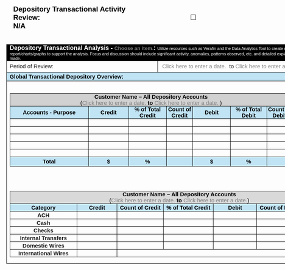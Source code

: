<html>

<head>
<meta http-equiv=Content-Type content="text/html; charset=windows-1252">
<meta name=Generator content="Microsoft Word 15 (filtered)">
<style>
<!--
 /* Font Definitions */
 @font-face
	{font-family:"MS Gothic";
	panose-1:2 11 6 9 7 2 5 8 2 4;}
@font-face
	{font-family:"Cambria Math";
	panose-1:2 4 5 3 5 4 6 3 2 4;}
@font-face
	{font-family:Aptos;}
@font-face
	{font-family:"Segoe UI";
	panose-1:2 11 5 2 4 2 4 2 2 3;}
@font-face
	{font-family:"\@MS Gothic";
	panose-1:2 11 6 9 7 2 5 8 2 4;}
 /* Style Definitions */
 p.MsoNormal, li.MsoNormal, div.MsoNormal
	{margin:0in;
	font-size:11.0pt;
	font-family:"Aptos",sans-serif;}
h1
	{mso-style-link:"Heading 1 Char";
	margin-top:.25in;
	margin-right:0in;
	margin-bottom:4.0pt;
	margin-left:0in;
	page-break-after:avoid;
	font-size:20.0pt;
	font-family:"Aptos Display",sans-serif;
	color:#0F4761;
	font-weight:normal;}
span.MsoPlaceholderText
	{color:gray;}
span.Heading1Char
	{mso-style-name:"Heading 1 Char";
	mso-style-link:"Heading 1";
	font-family:"Aptos Display",sans-serif;
	color:#0F4761;}
.MsoChpDefault
	{font-size:12.0pt;
	font-family:"Aptos",sans-serif;}
.MsoPapDefault
	{margin-bottom:8.0pt;
	line-height:115%;}
@page WordSection1
	{size:8.5in 11.0in;
	margin:1.0in 1.0in 1.0in 1.0in;}
div.WordSection1
	{page:WordSection1;}
 /* List Definitions */
 ol
	{margin-bottom:0in;}
ul
	{margin-bottom:0in;}
-->
</style>

</head>

<body lang=EN-US link="#467886" vlink="#96607D" style='word-wrap:break-word'>

<div class=WordSection1>

<h1 style='margin-top:6.0pt;margin-right:0in;margin-bottom:4.0pt;margin-left:
13.5pt'><b><span style='font-size:14.0pt;font-family:"Aptos",sans-serif;
color:windowtext'>Depository Transactional Activity
Review:                                                                           
</span></b><span style='font-size:14.0pt;font-family:"Aptos",sans-serif;
color:windowtext'><span style='font-family:"MS Gothic"'>&#9744;</span><b> N/A  </b></span></h1>

<p class=MsoNormal>&nbsp;</p>

<div align=center>

<table class=MsoNormalTable border=1 cellspacing=0 cellpadding=0 width=757
 style='width:567.75pt;border-collapse:collapse;border:none'>
 <tr style='height:21.9pt'>
  <td width=757 colspan=3 style='width:567.75pt;border:solid windowtext 1.0pt;
  background:black;padding:0in 5.75pt 0in 5.75pt;height:21.9pt'>
  <p class=MsoNormal><b><span style='font-size:12.0pt;color:white'>Depository T</span></b><b><span
  style='font-size:12.0pt;color:white'>ransactional Analysis - </span></b><b><span
  style='font-size:12.0pt;color:white'><span class=MsoPlaceholderText><span
  style='font-size:10.0pt'>Choose an item.</span></span></span></b><b><span
  style='font-size:12.0pt;color:white'>:</span></b><span style='font-size:12.0pt;
  color:white'> </span><span style='font-size:8.0pt;color:white'>Utilize
  resources such as Verafin and the Data Analytics Tool to create customer
  transactional activity report/charts/graphs to support the analysis. Focus
  and discussion should include significant activity, anomalies, patterns
  observed, etc. and detailed explanation to support observations made. </span></p>
  </td>
 </tr>
 <tr style='height:21.9pt'>
  <td width=263 colspan=2 style='width:197.0pt;border:solid windowtext 1.0pt;
  border-top:none;padding:0in 5.75pt 0in 5.75pt;height:21.9pt'>
  <p class=MsoNormal>Period of Review: </p>
  </td>
  <td width=494 style='width:370.75pt;border-top:none;border-left:none;
  border-bottom:solid windowtext 1.0pt;border-right:solid windowtext 1.0pt;
  padding:0in 5.75pt 0in 5.75pt;height:21.9pt'>
  <p class=MsoNormal> <span class=MsoPlaceholderText>Click here to enter a
  date.</span>  to <span class=MsoPlaceholderText>Click here to enter a date.</span></p>
  </td>
 </tr>
 <tr style='height:17.95pt'>
  <td width=757 colspan=3 style='width:567.75pt;border:solid windowtext 1.0pt;
  border-top:none;background:#C1E4F5;padding:0in 5.75pt 0in 5.75pt;height:17.95pt'>
  <p class=MsoNormal><b><span style='color:black'>Global Transactional Depository
  Overview:</span></b></p>
  </td>
 </tr>
 <tr style='height:15.25pt'>
  <td width=757 colspan=3 style='width:567.75pt;border:solid windowtext 1.0pt;
  border-top:none;padding:0in 5.75pt 0in 5.75pt;height:15.25pt'>
  <p class=MsoNormal><a name="_Hlk205463876"></a><a name="_Hlk205463443"><b>&nbsp;</b></a></p>
  <div align=center>
  <table class=MsoNormalTable border=1 cellspacing=0 cellpadding=0
   style='border-collapse:collapse;border:none'>
   <tr style='height:15.0pt'>
    <td width=663 colspan=7 style='width:497.25pt;border:solid windowtext 1.0pt;
    background:#D1D1D1;padding:0in 5.4pt 0in 5.4pt;height:15.0pt'>
    <p class=MsoNormal align=center style='text-align:center'><b><span
    style='color:black'>Customer Name – All Depository Accounts</span></b></p>
    <p class=MsoNormal align=center style='text-align:center'><span
    style='color:black'>(</span><span class=MsoPlaceholderText>Click here to
    enter a date.</span><b><span style='color:black'> to </span></b><span
    class=MsoPlaceholderText>Click here to enter a date.</span><b><span
    style='color:black'> </span></b><span style='color:black'>)</span></p>
    </td>
   </tr>
   <tr style='height:15.0pt'>
    <td width=191 style='width:143.45pt;border:solid windowtext 1.0pt;
    border-top:none;background:#C1E4F5;padding:0in 5.4pt 0in 5.4pt;height:15.0pt'>
    <p class=MsoNormal align=center style='text-align:center'><b><span
    style='color:black'>Accounts - Purpose</span></b></p>
    </td>
    <td width=90 style='width:67.5pt;border-top:none;border-left:none;
    border-bottom:solid windowtext 1.0pt;border-right:solid windowtext 1.0pt;
    background:#C1E4F5;padding:0in 5.4pt 0in 5.4pt;height:15.0pt'>
    <p class=MsoNormal align=center style='text-align:center'><b><span
    style='color:black'>Credit</span></b></p>
    </td>
    <td width=84 style='width:63.0pt;border-top:none;border-left:none;
    border-bottom:solid windowtext 1.0pt;border-right:solid windowtext 1.0pt;
    background:#C1E4F5;padding:0in 5.4pt 0in 5.4pt;height:15.0pt'>
    <p class=MsoNormal align=center style='text-align:center'><b><span
    style='color:black'>% of Total Credit</span></b></p>
    </td>
    <td width=68 style='width:51.0pt;border-top:none;border-left:none;
    border-bottom:solid windowtext 1.0pt;border-right:solid windowtext 1.0pt;
    background:#C1E4F5;padding:0in 0in 0in 0in;height:15.0pt'>
    <p class=MsoNormal align=center style='text-align:center'><b><span
    style='color:black'>Count of Credit</span></b></p>
    </td>
    <td width=84 style='width:63.0pt;border-top:none;border-left:none;
    border-bottom:solid windowtext 1.0pt;border-right:solid windowtext 1.0pt;
    background:#C1E4F5;padding:0in 5.4pt 0in 5.4pt;height:15.0pt'>
    <p class=MsoNormal align=center style='text-align:center'><b><span
    style='color:black'>Debit</span></b></p>
    </td>
    <td width=80 style='width:60.0pt;border-top:none;border-left:none;
    border-bottom:solid windowtext 1.0pt;border-right:solid windowtext 1.0pt;
    background:#C1E4F5;padding:0in 5.4pt 0in 5.4pt;height:15.0pt'>
    <p class=MsoNormal align=center style='text-align:center'><b><span
    style='color:black'>% of Total Debit</span></b></p>
    </td>
    <td width=66 style='width:49.3pt;border-top:none;border-left:none;
    border-bottom:solid windowtext 1.0pt;border-right:solid windowtext 1.0pt;
    background:#C1E4F5;padding:0in 0in 0in 0in;height:15.0pt'>
    <p class=MsoNormal align=center style='text-align:center'><b><span
    style='color:black'>Count of Debit</span></b></p>
    </td>
   </tr>
   <tr style='height:15.0pt'>
    <td width=191 nowrap style='width:143.45pt;border:solid windowtext 1.0pt;
    border-top:none;padding:0in 5.4pt 0in 5.4pt;height:15.0pt'>
    <p class=MsoNormal align=center style='text-align:center'>&nbsp;</p>
    </td>
    <td width=90 nowrap style='width:67.5pt;border-top:none;border-left:none;
    border-bottom:solid windowtext 1.0pt;border-right:solid windowtext 1.0pt;
    padding:0in 5.4pt 0in 5.4pt;height:15.0pt'>
    <p class=MsoNormal align=center style='text-align:center'>&nbsp;</p>
    </td>
    <td width=84 nowrap style='width:63.0pt;border-top:none;border-left:none;
    border-bottom:solid windowtext 1.0pt;border-right:solid windowtext 1.0pt;
    padding:0in 5.4pt 0in 5.4pt;height:15.0pt'>
    <p class=MsoNormal align=center style='text-align:center'>&nbsp;</p>
    </td>
    <td width=68 style='width:51.0pt;border-top:none;border-left:none;
    border-bottom:solid windowtext 1.0pt;border-right:solid windowtext 1.0pt;
    padding:0in 0in 0in 0in;height:15.0pt'>
    <p class=MsoNormal align=center style='text-align:center'>&nbsp;</p>
    </td>
    <td width=84 nowrap style='width:63.0pt;border-top:none;border-left:none;
    border-bottom:solid windowtext 1.0pt;border-right:solid windowtext 1.0pt;
    padding:0in 5.4pt 0in 5.4pt;height:15.0pt'>
    <p class=MsoNormal align=center style='text-align:center'>&nbsp;</p>
    </td>
    <td width=80 nowrap style='width:60.0pt;border-top:none;border-left:none;
    border-bottom:solid windowtext 1.0pt;border-right:solid windowtext 1.0pt;
    padding:0in 5.4pt 0in 5.4pt;height:15.0pt'>
    <p class=MsoNormal align=center style='text-align:center'>&nbsp;</p>
    </td>
    <td width=66 style='width:49.3pt;border-top:none;border-left:none;
    border-bottom:solid windowtext 1.0pt;border-right:solid windowtext 1.0pt;
    padding:0in 0in 0in 0in;height:15.0pt'>
    <p class=MsoNormal align=center style='text-align:center'>&nbsp;</p>
    </td>
   </tr>
   <tr style='height:15.0pt'>
    <td width=191 nowrap style='width:143.45pt;border:solid windowtext 1.0pt;
    border-top:none;padding:0in 5.4pt 0in 5.4pt;height:15.0pt'>
    <p class=MsoNormal align=center style='text-align:center'>&nbsp;</p>
    </td>
    <td width=90 nowrap style='width:67.5pt;border-top:none;border-left:none;
    border-bottom:solid windowtext 1.0pt;border-right:solid windowtext 1.0pt;
    padding:0in 5.4pt 0in 5.4pt;height:15.0pt'>
    <p class=MsoNormal align=center style='text-align:center'>&nbsp;</p>
    </td>
    <td width=84 nowrap style='width:63.0pt;border-top:none;border-left:none;
    border-bottom:solid windowtext 1.0pt;border-right:solid windowtext 1.0pt;
    padding:0in 5.4pt 0in 5.4pt;height:15.0pt'>
    <p class=MsoNormal align=center style='text-align:center'>&nbsp;</p>
    </td>
    <td width=68 style='width:51.0pt;border-top:none;border-left:none;
    border-bottom:solid windowtext 1.0pt;border-right:solid windowtext 1.0pt;
    padding:0in 0in 0in 0in;height:15.0pt'>
    <p class=MsoNormal align=center style='text-align:center'>&nbsp;</p>
    </td>
    <td width=84 nowrap style='width:63.0pt;border-top:none;border-left:none;
    border-bottom:solid windowtext 1.0pt;border-right:solid windowtext 1.0pt;
    padding:0in 5.4pt 0in 5.4pt;height:15.0pt'>
    <p class=MsoNormal align=center style='text-align:center'>&nbsp;</p>
    </td>
    <td width=80 nowrap style='width:60.0pt;border-top:none;border-left:none;
    border-bottom:solid windowtext 1.0pt;border-right:solid windowtext 1.0pt;
    padding:0in 5.4pt 0in 5.4pt;height:15.0pt'>
    <p class=MsoNormal align=center style='text-align:center'>&nbsp;</p>
    </td>
    <td width=66 style='width:49.3pt;border-top:none;border-left:none;
    border-bottom:solid windowtext 1.0pt;border-right:solid windowtext 1.0pt;
    padding:0in 0in 0in 0in;height:15.0pt'>
    <p class=MsoNormal align=center style='text-align:center'>&nbsp;</p>
    </td>
   </tr>
   <tr style='height:15.0pt'>
    <td width=191 nowrap style='width:143.45pt;border:solid windowtext 1.0pt;
    border-top:none;padding:0in 5.4pt 0in 5.4pt;height:15.0pt'>
    <p class=MsoNormal align=center style='text-align:center'>&nbsp;</p>
    </td>
    <td width=90 nowrap style='width:67.5pt;border-top:none;border-left:none;
    border-bottom:solid windowtext 1.0pt;border-right:solid windowtext 1.0pt;
    padding:0in 5.4pt 0in 5.4pt;height:15.0pt'>
    <p class=MsoNormal align=center style='text-align:center'>&nbsp;</p>
    </td>
    <td width=84 nowrap style='width:63.0pt;border-top:none;border-left:none;
    border-bottom:solid windowtext 1.0pt;border-right:solid windowtext 1.0pt;
    padding:0in 5.4pt 0in 5.4pt;height:15.0pt'>
    <p class=MsoNormal align=center style='text-align:center'>&nbsp;</p>
    </td>
    <td width=68 style='width:51.0pt;border-top:none;border-left:none;
    border-bottom:solid windowtext 1.0pt;border-right:solid windowtext 1.0pt;
    padding:0in 0in 0in 0in;height:15.0pt'>
    <p class=MsoNormal align=center style='text-align:center'>&nbsp;</p>
    </td>
    <td width=84 nowrap style='width:63.0pt;border-top:none;border-left:none;
    border-bottom:solid windowtext 1.0pt;border-right:solid windowtext 1.0pt;
    padding:0in 5.4pt 0in 5.4pt;height:15.0pt'>
    <p class=MsoNormal align=center style='text-align:center'>&nbsp;</p>
    </td>
    <td width=80 nowrap style='width:60.0pt;border-top:none;border-left:none;
    border-bottom:solid windowtext 1.0pt;border-right:solid windowtext 1.0pt;
    padding:0in 5.4pt 0in 5.4pt;height:15.0pt'>
    <p class=MsoNormal align=center style='text-align:center'>&nbsp;</p>
    </td>
    <td width=66 style='width:49.3pt;border-top:none;border-left:none;
    border-bottom:solid windowtext 1.0pt;border-right:solid windowtext 1.0pt;
    padding:0in 0in 0in 0in;height:15.0pt'>
    <p class=MsoNormal align=center style='text-align:center'>&nbsp;</p>
    </td>
   </tr>
   <tr style='height:15.0pt'>
    <td width=191 nowrap style='width:143.45pt;border:solid windowtext 1.0pt;
    border-top:none;padding:0in 5.4pt 0in 5.4pt;height:15.0pt'>
    <p class=MsoNormal align=center style='text-align:center'>&nbsp;</p>
    </td>
    <td width=90 nowrap style='width:67.5pt;border-top:none;border-left:none;
    border-bottom:solid windowtext 1.0pt;border-right:solid windowtext 1.0pt;
    padding:0in 5.4pt 0in 5.4pt;height:15.0pt'>
    <p class=MsoNormal align=center style='text-align:center'>&nbsp;</p>
    </td>
    <td width=84 nowrap style='width:63.0pt;border-top:none;border-left:none;
    border-bottom:solid windowtext 1.0pt;border-right:solid windowtext 1.0pt;
    padding:0in 5.4pt 0in 5.4pt;height:15.0pt'>
    <p class=MsoNormal align=center style='text-align:center'>&nbsp;</p>
    </td>
    <td width=68 style='width:51.0pt;border-top:none;border-left:none;
    border-bottom:solid windowtext 1.0pt;border-right:solid windowtext 1.0pt;
    padding:0in 0in 0in 0in;height:15.0pt'>
    <p class=MsoNormal align=center style='text-align:center'>&nbsp;</p>
    </td>
    <td width=84 nowrap style='width:63.0pt;border-top:none;border-left:none;
    border-bottom:solid windowtext 1.0pt;border-right:solid windowtext 1.0pt;
    padding:0in 5.4pt 0in 5.4pt;height:15.0pt'>
    <p class=MsoNormal align=center style='text-align:center'>&nbsp;</p>
    </td>
    <td width=80 nowrap style='width:60.0pt;border-top:none;border-left:none;
    border-bottom:solid windowtext 1.0pt;border-right:solid windowtext 1.0pt;
    padding:0in 5.4pt 0in 5.4pt;height:15.0pt'>
    <p class=MsoNormal align=center style='text-align:center'>&nbsp;</p>
    </td>
    <td width=66 style='width:49.3pt;border-top:none;border-left:none;
    border-bottom:solid windowtext 1.0pt;border-right:solid windowtext 1.0pt;
    padding:0in 0in 0in 0in;height:15.0pt'>
    <p class=MsoNormal align=center style='text-align:center'>&nbsp;</p>
    </td>
   </tr>
   <tr style='height:15.0pt'>
    <td width=191 nowrap style='width:143.45pt;border:solid windowtext 1.0pt;
    border-top:none;padding:0in 5.4pt 0in 5.4pt;height:15.0pt'>
    <p class=MsoNormal align=center style='text-align:center'>&nbsp;</p>
    </td>
    <td width=90 nowrap style='width:67.5pt;border-top:none;border-left:none;
    border-bottom:solid windowtext 1.0pt;border-right:solid windowtext 1.0pt;
    padding:0in 5.4pt 0in 5.4pt;height:15.0pt'>
    <p class=MsoNormal align=center style='text-align:center'>&nbsp;</p>
    </td>
    <td width=84 nowrap style='width:63.0pt;border-top:none;border-left:none;
    border-bottom:solid windowtext 1.0pt;border-right:solid windowtext 1.0pt;
    padding:0in 5.4pt 0in 5.4pt;height:15.0pt'>
    <p class=MsoNormal align=center style='text-align:center'>&nbsp;</p>
    </td>
    <td width=68 style='width:51.0pt;border-top:none;border-left:none;
    border-bottom:solid windowtext 1.0pt;border-right:solid windowtext 1.0pt;
    padding:0in 0in 0in 0in;height:15.0pt'>
    <p class=MsoNormal align=center style='text-align:center'>&nbsp;</p>
    </td>
    <td width=84 nowrap style='width:63.0pt;border-top:none;border-left:none;
    border-bottom:solid windowtext 1.0pt;border-right:solid windowtext 1.0pt;
    padding:0in 5.4pt 0in 5.4pt;height:15.0pt'>
    <p class=MsoNormal align=center style='text-align:center'>&nbsp;</p>
    </td>
    <td width=80 nowrap style='width:60.0pt;border-top:none;border-left:none;
    border-bottom:solid windowtext 1.0pt;border-right:solid windowtext 1.0pt;
    padding:0in 5.4pt 0in 5.4pt;height:15.0pt'>
    <p class=MsoNormal align=center style='text-align:center'>&nbsp;</p>
    </td>
    <td width=66 style='width:49.3pt;border-top:none;border-left:none;
    border-bottom:solid windowtext 1.0pt;border-right:solid windowtext 1.0pt;
    padding:0in 0in 0in 0in;height:15.0pt'>
    <p class=MsoNormal align=center style='text-align:center'>&nbsp;</p>
    </td>
   </tr>
   <tr style='height:18.75pt'>
    <td width=191 nowrap style='width:143.45pt;border:solid windowtext 1.0pt;
    border-top:none;background:#C1E4F5;padding:0in 5.4pt 0in 5.4pt;height:18.75pt'>
    <p class=MsoNormal align=center style='text-align:center'><b><span
    style='color:black'>Total</span></b></p>
    </td>
    <td width=90 nowrap style='width:67.5pt;border-top:none;border-left:none;
    border-bottom:solid windowtext 1.0pt;border-right:solid windowtext 1.0pt;
    background:#C1E4F5;padding:0in 5.4pt 0in 5.4pt;height:18.75pt'>
    <p class=MsoNormal align=center style='text-align:center'><b><span
    style='color:black'>$</span></b></p>
    </td>
    <td width=84 nowrap style='width:63.0pt;border-top:none;border-left:none;
    border-bottom:solid windowtext 1.0pt;border-right:solid windowtext 1.0pt;
    background:#C1E4F5;padding:0in 5.4pt 0in 5.4pt;height:18.75pt'>
    <p class=MsoNormal align=center style='text-align:center'><b><span
    style='color:black'>%</span></b></p>
    </td>
    <td width=68 style='width:51.0pt;border-top:none;border-left:none;
    border-bottom:solid windowtext 1.0pt;border-right:solid windowtext 1.0pt;
    background:#C1E4F5;padding:0in 0in 0in 0in;height:18.75pt'>
    <p class=MsoNormal align=center style='text-align:center'><b>&nbsp;</b></p>
    </td>
    <td width=84 nowrap style='width:63.0pt;border-top:none;border-left:none;
    border-bottom:solid windowtext 1.0pt;border-right:solid windowtext 1.0pt;
    background:#C1E4F5;padding:0in 5.4pt 0in 5.4pt;height:18.75pt'>
    <p class=MsoNormal align=center style='text-align:center'><b><span
    style='color:black'>$</span></b></p>
    </td>
    <td width=80 nowrap style='width:60.0pt;border-top:none;border-left:none;
    border-bottom:solid windowtext 1.0pt;border-right:solid windowtext 1.0pt;
    background:#C1E4F5;padding:0in 5.4pt 0in 5.4pt;height:18.75pt'>
    <p class=MsoNormal align=center style='text-align:center'><b><span
    style='color:black'>%</span></b></p>
    </td>
    <td width=66 style='width:49.3pt;border-top:none;border-left:none;
    border-bottom:solid windowtext 1.0pt;border-right:solid windowtext 1.0pt;
    background:#C1E4F5;padding:0in 0in 0in 0in;height:18.75pt'>
    <p class=MsoNormal align=center style='text-align:center'><b>&nbsp;</b></p>
    </td>
   </tr>
  </table>
  </div>

  <p class=MsoNormal><b>&nbsp;</b></p>
  <p class=MsoNormal><b>&nbsp;</b></p>
  <div align=center>
  <table class=MsoNormalTable border=1 cellspacing=0 cellpadding=0
   style='border-collapse:collapse;border:none'>
   <tr style='height:15.0pt'>
    <td width=660 nowrap colspan=7 style='width:495.0pt;border:solid windowtext 1.0pt;
    background:#D9D9D9;padding:0in 5.4pt 0in 5.4pt;height:15.0pt'>
    <p class=MsoNormal align=center style='text-align:center'><b><span
    style='color:black'>Customer Name – All Depository Accounts</span></b></p>
    <p class=MsoNormal align=center style='text-align:center'><span
    style='color:black'>(</span><span class=MsoPlaceholderText>Click here to
    enter a date.</span><b><span style='color:black'> to </span></b><span
    class=MsoPlaceholderText>Click here to enter a date.</span><span
    style='color:black'>)</span></p>
    </td>
   </tr>
   <tr style='height:15.0pt'>
    <td width=161 nowrap style='width:120.7pt;border:solid windowtext 1.0pt;
    border-top:none;background:#C1E4F5;padding:0in 5.4pt 0in 5.4pt;height:15.0pt'>
    <p class=MsoNormal align=center style='text-align:center'><b><span
    style='color:black'>Category</span></b></p>
    </td>
    <td width=90 nowrap style='width:67.5pt;border-top:none;border-left:none;
    border-bottom:solid windowtext 1.0pt;border-right:solid windowtext 1.0pt;
    background:#C1E4F5;padding:0in 5.4pt 0in 5.4pt;height:15.0pt'>
    <p class=MsoNormal align=center style='text-align:center'><b><span
    style='color:black'>Credit</span></b></p>
    </td>
    <td width=75 nowrap style='width:56.1pt;border-top:none;border-left:none;
    border-bottom:solid windowtext 1.0pt;border-right:solid windowtext 1.0pt;
    background:#C1E4F5;padding:0in 5.4pt 0in 5.4pt;height:15.0pt'>
    <p class=MsoNormal align=center style='text-align:center'><b><span
    style='color:black'>Count of Credit</span></b></p>
    </td>
    <td width=75 nowrap style='width:56.5pt;border-top:none;border-left:none;
    border-bottom:solid windowtext 1.0pt;border-right:solid windowtext 1.0pt;
    background:#C1E4F5;padding:0in 5.4pt 0in 5.4pt;height:15.0pt'>
    <p class=MsoNormal align=center style='text-align:center'><b><span
    style='color:black'>% of Total Credit</span></b></p>
    </td>
    <td width=99 nowrap style='width:74.15pt;border-top:none;border-left:none;
    border-bottom:solid windowtext 1.0pt;border-right:solid windowtext 1.0pt;
    background:#C1E4F5;padding:0in 5.4pt 0in 5.4pt;height:15.0pt'>
    <p class=MsoNormal align=center style='text-align:center'><b><span
    style='color:black'>Debit</span></b></p>
    </td>
    <td width=65 nowrap style='width:48.65pt;border-top:none;border-left:none;
    border-bottom:solid windowtext 1.0pt;border-right:solid windowtext 1.0pt;
    background:#C1E4F5;padding:0in 5.4pt 0in 5.4pt;height:15.0pt'>
    <p class=MsoNormal align=center style='text-align:center'><b><span
    style='color:black'>Count of Debit</span></b></p>
    </td>
    <td width=95 nowrap style='width:71.4pt;border-top:none;border-left:none;
    border-bottom:solid windowtext 1.0pt;border-right:solid windowtext 1.0pt;
    background:#C1E4F5;padding:0in 5.4pt 0in 5.4pt;height:15.0pt'>
    <p class=MsoNormal align=center style='text-align:center'><b><span
    style='color:black'>% of Total Debit</span></b></p>
    </td>
   </tr>
   <tr style='height:15.0pt'>
    <td width=161 nowrap style='width:120.7pt;border:solid windowtext 1.0pt;
    border-top:none;padding:0in 5.4pt 0in 5.4pt;height:15.0pt'>
    <p class=MsoNormal align=center style='text-align:center'><b>ACH</b></p>
    </td>
    <td width=90 nowrap style='width:67.5pt;border-top:none;border-left:none;
    border-bottom:solid windowtext 1.0pt;border-right:solid windowtext 1.0pt;
    padding:0in 5.4pt 0in 5.4pt;height:15.0pt'>
    <p class=MsoNormal align=center style='text-align:center'>&nbsp;</p>
    </td>
    <td width=75 nowrap style='width:56.1pt;border-top:none;border-left:none;
    border-bottom:solid windowtext 1.0pt;border-right:solid windowtext 1.0pt;
    padding:0in 5.4pt 0in 5.4pt;height:15.0pt'>
    <p class=MsoNormal align=center style='text-align:center'>&nbsp;</p>
    </td>
    <td width=75 nowrap style='width:56.5pt;border-top:none;border-left:none;
    border-bottom:solid windowtext 1.0pt;border-right:solid windowtext 1.0pt;
    padding:0in 5.4pt 0in 5.4pt;height:15.0pt'>
    <p class=MsoNormal align=center style='text-align:center'>&nbsp;</p>
    </td>
    <td width=99 nowrap style='width:74.15pt;border-top:none;border-left:none;
    border-bottom:solid windowtext 1.0pt;border-right:solid windowtext 1.0pt;
    padding:0in 5.4pt 0in 5.4pt;height:15.0pt'>
    <p class=MsoNormal align=center style='text-align:center'>&nbsp;</p>
    </td>
    <td width=65 nowrap style='width:48.65pt;border-top:none;border-left:none;
    border-bottom:solid windowtext 1.0pt;border-right:solid windowtext 1.0pt;
    padding:0in 5.4pt 0in 5.4pt;height:15.0pt'>
    <p class=MsoNormal align=center style='text-align:center'>&nbsp;</p>
    </td>
    <td width=95 nowrap style='width:71.4pt;border-top:none;border-left:none;
    border-bottom:solid windowtext 1.0pt;border-right:solid windowtext 1.0pt;
    padding:0in 5.4pt 0in 5.4pt;height:15.0pt'>
    <p class=MsoNormal align=center style='text-align:center'>&nbsp;</p>
    </td>
   </tr>
   <tr style='height:15.0pt'>
    <td width=161 nowrap style='width:120.7pt;border:solid windowtext 1.0pt;
    border-top:none;padding:0in 5.4pt 0in 5.4pt;height:15.0pt'>
    <p class=MsoNormal align=center style='text-align:center'><b>Cash</b></p>
    </td>
    <td width=90 nowrap style='width:67.5pt;border-top:none;border-left:none;
    border-bottom:solid windowtext 1.0pt;border-right:solid windowtext 1.0pt;
    padding:0in 5.4pt 0in 5.4pt;height:15.0pt'>
    <p class=MsoNormal align=center style='text-align:center'>&nbsp;</p>
    </td>
    <td width=75 nowrap style='width:56.1pt;border-top:none;border-left:none;
    border-bottom:solid windowtext 1.0pt;border-right:solid windowtext 1.0pt;
    padding:0in 5.4pt 0in 5.4pt;height:15.0pt'>
    <p class=MsoNormal align=center style='text-align:center'>&nbsp;</p>
    </td>
    <td width=75 nowrap style='width:56.5pt;border-top:none;border-left:none;
    border-bottom:solid windowtext 1.0pt;border-right:solid windowtext 1.0pt;
    padding:0in 5.4pt 0in 5.4pt;height:15.0pt'>
    <p class=MsoNormal align=center style='text-align:center'>&nbsp;</p>
    </td>
    <td width=99 nowrap style='width:74.15pt;border-top:none;border-left:none;
    border-bottom:solid windowtext 1.0pt;border-right:solid windowtext 1.0pt;
    padding:0in 5.4pt 0in 5.4pt;height:15.0pt'>
    <p class=MsoNormal align=center style='text-align:center'>&nbsp;</p>
    </td>
    <td width=65 nowrap style='width:48.65pt;border-top:none;border-left:none;
    border-bottom:solid windowtext 1.0pt;border-right:solid windowtext 1.0pt;
    padding:0in 5.4pt 0in 5.4pt;height:15.0pt'>
    <p class=MsoNormal align=center style='text-align:center'>&nbsp;</p>
    </td>
    <td width=95 nowrap style='width:71.4pt;border-top:none;border-left:none;
    border-bottom:solid windowtext 1.0pt;border-right:solid windowtext 1.0pt;
    padding:0in 5.4pt 0in 5.4pt;height:15.0pt'>
    <p class=MsoNormal align=center style='text-align:center'>&nbsp;</p>
    </td>
   </tr>
   <tr style='height:15.0pt'>
    <td width=161 nowrap style='width:120.7pt;border:solid windowtext 1.0pt;
    border-top:none;padding:0in 5.4pt 0in 5.4pt;height:15.0pt'>
    <p class=MsoNormal align=center style='text-align:center'><b>Checks</b></p>
    </td>
    <td width=90 nowrap style='width:67.5pt;border-top:none;border-left:none;
    border-bottom:solid windowtext 1.0pt;border-right:solid windowtext 1.0pt;
    padding:0in 5.4pt 0in 5.4pt;height:15.0pt'>
    <p class=MsoNormal align=center style='text-align:center'>&nbsp;</p>
    </td>
    <td width=75 nowrap style='width:56.1pt;border-top:none;border-left:none;
    border-bottom:solid windowtext 1.0pt;border-right:solid windowtext 1.0pt;
    padding:0in 5.4pt 0in 5.4pt;height:15.0pt'>
    <p class=MsoNormal align=center style='text-align:center'>&nbsp;</p>
    </td>
    <td width=75 nowrap style='width:56.5pt;border-top:none;border-left:none;
    border-bottom:solid windowtext 1.0pt;border-right:solid windowtext 1.0pt;
    padding:0in 5.4pt 0in 5.4pt;height:15.0pt'>
    <p class=MsoNormal align=center style='text-align:center'>&nbsp;</p>
    </td>
    <td width=99 nowrap style='width:74.15pt;border-top:none;border-left:none;
    border-bottom:solid windowtext 1.0pt;border-right:solid windowtext 1.0pt;
    padding:0in 5.4pt 0in 5.4pt;height:15.0pt'>
    <p class=MsoNormal align=center style='text-align:center'>&nbsp;</p>
    </td>
    <td width=65 nowrap style='width:48.65pt;border-top:none;border-left:none;
    border-bottom:solid windowtext 1.0pt;border-right:solid windowtext 1.0pt;
    padding:0in 5.4pt 0in 5.4pt;height:15.0pt'>
    <p class=MsoNormal align=center style='text-align:center'>&nbsp;</p>
    </td>
    <td width=95 nowrap style='width:71.4pt;border-top:none;border-left:none;
    border-bottom:solid windowtext 1.0pt;border-right:solid windowtext 1.0pt;
    padding:0in 5.4pt 0in 5.4pt;height:15.0pt'>
    <p class=MsoNormal align=center style='text-align:center'>&nbsp;</p>
    </td>
   </tr>
   <tr style='height:15.0pt'>
    <td width=161 nowrap style='width:120.7pt;border:solid windowtext 1.0pt;
    border-top:none;padding:0in 5.4pt 0in 5.4pt;height:15.0pt'>
    <p class=MsoNormal align=center style='text-align:center'><b>Internal
    Transfers</b></p>
    </td>
    <td width=90 nowrap style='width:67.5pt;border-top:none;border-left:none;
    border-bottom:solid windowtext 1.0pt;border-right:solid windowtext 1.0pt;
    padding:0in 5.4pt 0in 5.4pt;height:15.0pt'>
    <p class=MsoNormal align=center style='text-align:center'>&nbsp;</p>
    </td>
    <td width=75 nowrap style='width:56.1pt;border-top:none;border-left:none;
    border-bottom:solid windowtext 1.0pt;border-right:solid windowtext 1.0pt;
    padding:0in 5.4pt 0in 5.4pt;height:15.0pt'>
    <p class=MsoNormal align=center style='text-align:center'>&nbsp;</p>
    </td>
    <td width=75 nowrap style='width:56.5pt;border-top:none;border-left:none;
    border-bottom:solid windowtext 1.0pt;border-right:solid windowtext 1.0pt;
    padding:0in 5.4pt 0in 5.4pt;height:15.0pt'>
    <p class=MsoNormal align=center style='text-align:center'>&nbsp;</p>
    </td>
    <td width=99 nowrap style='width:74.15pt;border-top:none;border-left:none;
    border-bottom:solid windowtext 1.0pt;border-right:solid windowtext 1.0pt;
    padding:0in 5.4pt 0in 5.4pt;height:15.0pt'>
    <p class=MsoNormal align=center style='text-align:center'>&nbsp;</p>
    </td>
    <td width=65 nowrap style='width:48.65pt;border-top:none;border-left:none;
    border-bottom:solid windowtext 1.0pt;border-right:solid windowtext 1.0pt;
    padding:0in 5.4pt 0in 5.4pt;height:15.0pt'>
    <p class=MsoNormal align=center style='text-align:center'>&nbsp;</p>
    </td>
    <td width=95 nowrap style='width:71.4pt;border-top:none;border-left:none;
    border-bottom:solid windowtext 1.0pt;border-right:solid windowtext 1.0pt;
    padding:0in 5.4pt 0in 5.4pt;height:15.0pt'>
    <p class=MsoNormal align=center style='text-align:center'>&nbsp;</p>
    </td>
   </tr>
   <tr style='height:15.0pt'>
    <td width=161 nowrap style='width:120.7pt;border:solid windowtext 1.0pt;
    border-top:none;padding:0in 5.4pt 0in 5.4pt;height:15.0pt'>
    <p class=MsoNormal align=center style='text-align:center'><b>Domestic Wires</b></p>
    </td>
    <td width=90 nowrap style='width:67.5pt;border-top:none;border-left:none;
    border-bottom:solid windowtext 1.0pt;border-right:solid windowtext 1.0pt;
    padding:0in 5.4pt 0in 5.4pt;height:15.0pt'>
    <p class=MsoNormal align=center style='text-align:center'>&nbsp;</p>
    </td>
    <td width=75 nowrap style='width:56.1pt;border-top:none;border-left:none;
    border-bottom:solid windowtext 1.0pt;border-right:solid windowtext 1.0pt;
    padding:0in 5.4pt 0in 5.4pt;height:15.0pt'>
    <p class=MsoNormal align=center style='text-align:center'>&nbsp;</p>
    </td>
    <td width=75 nowrap style='width:56.5pt;border-top:none;border-left:none;
    border-bottom:solid windowtext 1.0pt;border-right:solid windowtext 1.0pt;
    padding:0in 5.4pt 0in 5.4pt;height:15.0pt'>
    <p class=MsoNormal align=center style='text-align:center'>&nbsp;</p>
    </td>
    <td width=99 nowrap style='width:74.15pt;border-top:none;border-left:none;
    border-bottom:solid windowtext 1.0pt;border-right:solid windowtext 1.0pt;
    padding:0in 5.4pt 0in 5.4pt;height:15.0pt'>
    <p class=MsoNormal align=center style='text-align:center'>&nbsp;</p>
    </td>
    <td width=65 nowrap style='width:48.65pt;border-top:none;border-left:none;
    border-bottom:solid windowtext 1.0pt;border-right:solid windowtext 1.0pt;
    padding:0in 5.4pt 0in 5.4pt;height:15.0pt'>
    <p class=MsoNormal align=center style='text-align:center'>&nbsp;</p>
    </td>
    <td width=95 nowrap style='width:71.4pt;border-top:none;border-left:none;
    border-bottom:solid windowtext 1.0pt;border-right:solid windowtext 1.0pt;
    padding:0in 5.4pt 0in 5.4pt;height:15.0pt'>
    <p class=MsoNormal align=center style='text-align:center'>&nbsp;</p>
    </td>
   </tr>
   <tr style='height:15.0pt'>
    <td width=161 nowrap style='width:120.7pt;border:solid windowtext 1.0pt;
    border-top:none;padding:0in 5.4pt 0in 5.4pt;height:15.0pt'>
    <p class=MsoNormal align=center style='text-align:center'><b>International
    Wires</b></p>
    </td>
    <td width=90 nowrap style='width:67.5pt;border-top:none;border-left:none;
    border-bottom:solid windowtext 1.0pt;border-right:solid windowtext 1.0pt;
    padding:0in 5.4pt 0in 5.4pt;height:15.0pt'>
    <p class=MsoNormal align=center style='text-align:center'>&nbsp;</p>
    </td>
